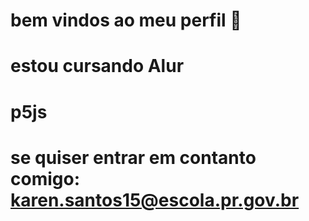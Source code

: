 # bem vindos ao meu perfil 🌙
# estou cursando Alur
# p5js
# se quiser entrar em contanto comigo: karen.santos15@escola.pr.gov.br 
